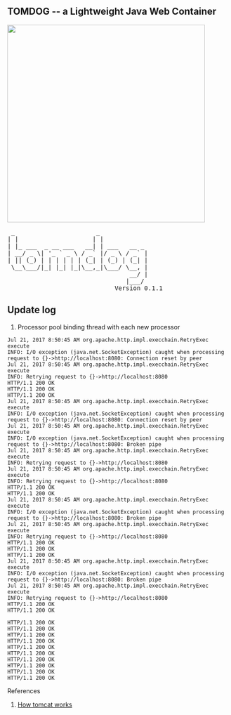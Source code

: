
TOMDOG -- a Lightweight Java Web Container
----

<img src="http://fanaru.com/doge/image/218965-doge-doge.jpg" width="450">

<pre>
 _                      _             
| |                    | |            
| |_ ___  _ __ ___   __| | ___   __ _ 
| __/ _ \| '_ ` _ \ / _` |/ _ \ / _` |
| || (_) | | | | | | (_| | (_) | (_| |
 \__\___/|_| |_| |_|\__,_|\___/ \__, |
                                 __/ |
                                |___/ 
____________________________ Version 0.1.1 __                              
</pre>

Update log
----

1. Processor pool binding thread with each new processor

```
Jul 21, 2017 8:50:45 AM org.apache.http.impl.execchain.RetryExec execute
INFO: I/O exception (java.net.SocketException) caught when processing request to {}->http://localhost:8080: Connection reset by peer
Jul 21, 2017 8:50:45 AM org.apache.http.impl.execchain.RetryExec execute
INFO: Retrying request to {}->http://localhost:8080
HTTP/1.1 200 OK
HTTP/1.1 200 OK
HTTP/1.1 200 OK
Jul 21, 2017 8:50:45 AM org.apache.http.impl.execchain.RetryExec execute
INFO: I/O exception (java.net.SocketException) caught when processing request to {}->http://localhost:8080: Connection reset by peer
Jul 21, 2017 8:50:45 AM org.apache.http.impl.execchain.RetryExec execute
INFO: I/O exception (java.net.SocketException) caught when processing request to {}->http://localhost:8080: Broken pipe
Jul 21, 2017 8:50:45 AM org.apache.http.impl.execchain.RetryExec execute
INFO: Retrying request to {}->http://localhost:8080
Jul 21, 2017 8:50:45 AM org.apache.http.impl.execchain.RetryExec execute
INFO: Retrying request to {}->http://localhost:8080
HTTP/1.1 200 OK
HTTP/1.1 200 OK
Jul 21, 2017 8:50:45 AM org.apache.http.impl.execchain.RetryExec execute
INFO: I/O exception (java.net.SocketException) caught when processing request to {}->http://localhost:8080: Broken pipe
Jul 21, 2017 8:50:45 AM org.apache.http.impl.execchain.RetryExec execute
INFO: Retrying request to {}->http://localhost:8080
HTTP/1.1 200 OK
HTTP/1.1 200 OK
HTTP/1.1 200 OK
Jul 21, 2017 8:50:45 AM org.apache.http.impl.execchain.RetryExec execute
INFO: I/O exception (java.net.SocketException) caught when processing request to {}->http://localhost:8080: Broken pipe
Jul 21, 2017 8:50:45 AM org.apache.http.impl.execchain.RetryExec execute
INFO: Retrying request to {}->http://localhost:8080
HTTP/1.1 200 OK
HTTP/1.1 200 OK
```

```
HTTP/1.1 200 OK
HTTP/1.1 200 OK
HTTP/1.1 200 OK
HTTP/1.1 200 OK
HTTP/1.1 200 OK
HTTP/1.1 200 OK
HTTP/1.1 200 OK
HTTP/1.1 200 OK
HTTP/1.1 200 OK
HTTP/1.1 200 OK
```

References
1. [How tomcat works](https://www.amazon.com/How-Tomcat-Works-Budi-Kurniawan/dp/097521280X)